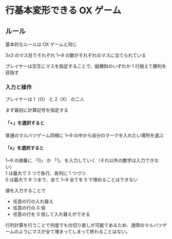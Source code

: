 # 行基本変形できる OX ゲーム

## ルール

基本的なルールは OX ゲームと同じ

3x3 のマス目でそれぞれ 1~9 の数がそれぞれのマスに当てられている

プレイヤーは交互にマスを指定することで、縦横斜のいずれか 1 行揃えて勝利を目指す

### 入力と操作

プレイヤーは 1（O） と 2（X） の二人

まず最初に計算記号を指定する

#### 「+」を選択すると

普通のマルバツゲーム同様に 1~9 の中から自分のマークを入れたい場所を選ぶ

#### 「x」を選択すると

1~9 の順番に 「0」 か 「1」 を入力していく（それ以外の数字は入力できない）  
1 は最大で 3 つで各行、各列に 1 つづつ  
0 は最大で 8 つまで、全て 1~9 全てを 0 で埋めることはできない

値を入力することで

- 任意の行の入れ替え
- 任意の行の 0 倍
- 任意の行を 0 倍して入れ替えができる

行列計算を行うことで何度でも仕切り直しが可能であるため、通常のマルバツゲームのようにマスが全て埋まってしまって終わることはない。

